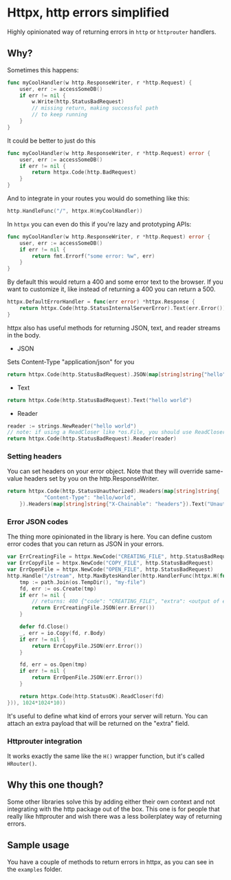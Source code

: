 # Httpx, http errors simplified

Highly opinionated way of returning errors in `http` or `httprouter` handlers.

## Why?

Sometimes this happens:

```go
func myCoolHandler(w http.ResponseWriter, r *http.Request) {
    user, err := accessSomeDB()
    if err != nil {
        w.Write(http.StatusBadRequest)
        // missing return, making successful path
        // to keep running
    }
}
```

It could be better to just do this

```go
func myCoolHandler(w http.ResponseWriter, r *http.Request) error {
    user, err := accessSomeDB()
    if err != nil {
        return httpx.Code(http.BadRequest)
    }
}
```

And to integrate in your routes you would do something like this:

```go
http.HandleFunc("/", httpx.H(myCoolHandler))
```

In `httpx` you can even do this if you're lazy and prototyping APIs:

```go
func myCoolHandler(w http.ResponseWriter, r *http.Request) error {
    user, err := accessSomeDB()
    if err != nil {
        return fmt.Errorf("some error: %w", err)
    }
}
```

By default this would return a 400 and some error text to the browser.
If you want to customize it, like instead of returning a 400 you can
return a 500.

```go
httpx.DefaultErrorHandler = func(err error) *httpx.Response {
    return httpx.Code(http.StatusInternalServerError).Text(err.Error())
}
```

httpx also has useful methods for returning JSON, text, and reader streams in the body.

- JSON

Sets Content-Type "application/json" for you

```go
return httpx.Code(http.StatusBadRequest).JSON(map[string]string{"hello": "world"})
```

- Text

```go
return httpx.Code(http.StatusBadRequest).Text("hello world")
```

- Reader

```go
reader := strings.NewReader("hello world")
// note: if using a ReadCloser like *os.File, you should use ReadCloser()
return httpx.Code(http.StatusBadRequest).Reader(reader)
```

### Setting headers

You can set headers on your error object. Note that they will override same-value headers set by you
on the http.ResponseWriter.

```go
return httpx.Code(http.StatusUnauthorized).Headers(map[string]string{
			"Content-Type": "hello/world",
	}).Headers(map[string]string{"X-Chainable": "headers"}).Text("Unauthorized")
```

### Error JSON codes

The thing more opinionated in the library is here. You can define custom error codes
that you can return as JSON in your errors.

```go
var ErrCreatingFile = httpx.NewCode("CREATING_FILE", http.StatusBadRequest)
var ErrCopyFile = httpx.NewCode("COPY_FILE", http.StatusBadRequest)
var ErrOpenFile = httpx.NewCode("OPEN_FILE", http.StatusBadRequest)
http.Handle("/stream", http.MaxBytesHandler(http.HandlerFunc(httpx.H(func(w http.ResponseWriter, r *http.Request) error {
    tmp := path.Join(os.TempDir(), "my-file")
    fd, err := os.Create(tmp)
    if err != nil {
        // returns: 400 {"code": "CREATING_FILE", "extra": <output of err.Error()> }
	    return ErrCreatingFile.JSON(err.Error())
    }

    defer fd.Close()
    _, err = io.Copy(fd, r.Body)
    if err != nil {
    	return ErrCopyFile.JSON(err.Error())
    }

    fd, err = os.Open(tmp)
    if err != nil {
    	return ErrOpenFile.JSON(err.Error())
    }

    return httpx.Code(http.StatusOK).ReadCloser(fd)
})), 1024*1024*10))
```

It's useful to define what kind of errors your server will return. You can attach an extra payload that will
be returned on the "extra" field.

### Httprouter integration

It works exactly the same like the `H()` wrapper function, but it's called `HRouter()`.

## Why this one though?

Some other libraries solve this by adding either their own context
and not integrating with the http package out of the box.
This one is for people that really like httprouter and wish there was a less boilerplatey
way of returning errors.

## Sample usage

You have a couple of methods to return errors in httpx, as you can see in the `examples` folder.
